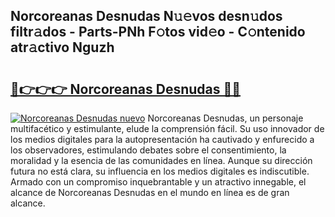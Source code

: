 ## Norcoreanas Desnudas N𝚞𝚎vos desn𝚞dos filtr𝚊dos - Parts-PNh F𝚘tos vid𝚎o - C𝚘ntenido atr𝚊ctivo Nguzh

# <h2><a href="http://mbci9d6.tromn.icu/?c=Norcoreanas+Desnudas">🔗👉👉👉 Norcoreanas Desnudas 🔗🔗</a></h2>

[![Norcoreanas Desnudas nuevo](https://i.imgur.com/pEAQMta.gif)](http://mbci9d6.tromn.icu/?c=Norcoreanas+Desnudas)
Norcoreanas Desnudas, un personaje multifacético y estimulante, elude la comprensión fácil. Su uso innovador de los medios digitales para la autopresentación ha cautivado y enfurecido a los observadores, estimulando debates sobre el consentimiento, la moralidad y la esencia de las comunidades en línea. Aunque su dirección futura no está clara, su influencia en los medios digitales es indiscutible. Armado con un compromiso inquebrantable y un atractivo innegable, el alcance de Norcoreanas Desnudas en el mundo en línea es de gran alcance.
